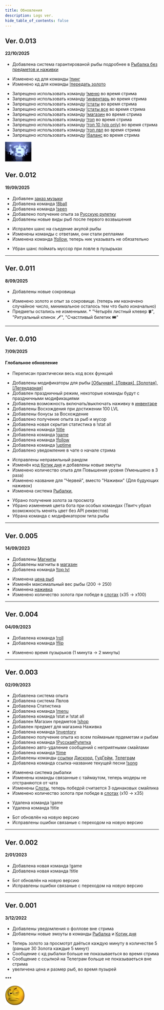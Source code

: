 ```yaml
---
title: Обновления
description: Logs ver.
hide_table_of_contents: false
---
```



## Ver. 0.013
#### <p id="log">22/10/2025</p>

<p id="log">

+ Добавлена система гарантированой рыбы подробнее в [Рыбалка без предметов и наживки](/docs/Fishing#предметы)

* Изменено кд для команды [!пинг](/docs/commands/ping)
* Изменено кд для команды [!передать золото](/docs/gold/givepoints)

- Запрещено использовать команду [!меню](/docs/info/Menu) во время стрима
- Запрещено использовать команду [!инвентарь](/docs/info/inventory) во время стрима
- Запрещено использовать команду [!статы](/docs/info/Stat) во время стрима
- Запрещено использовать команду [!статы все](/docs/info/Stat#полная-и-скрытая-статистика) во время стрима
- Запрещено использовать команду [!магазин](/docs/gold/shop) во время стрима
- Запрещено использовать команду [!топ](/docs/info/top) во время стрима
- Запрещено использовать команду [!топ 10 (vip only)](/docs/info/top#топ-10-по-золоту) во время стрима
- Запрещено использовать команду [!топ лвл](/docs/info/top#топ-по-уровню) во время стрима
- Запрещено использовать команду [!баланс](/docs/gold/Balance) во время стрима

![1984](./img/1984-2x.gif)

</p>



## Ver. 0.012
#### <p id="log">19/09/2025</p>

<p id="log">

+ Добавлен [заказ музыки](/docs/YTmusic)
+ Добавлена команда [!8ball](/docs/commands/8ball)
+ Добавлена команда [!seen](/docs/commands/seen)
+ Добавлено получение опыта за [Русскую рулетку](/docs/games/Rroulette)
+ Добавлены новые виды рыб после первого возвышения

* Испрален шанс на съедение акулой рыбы
* Изменены команды с ответами, они стали реплаями
* Изменена команда [!follow](/docs/MODS/Follow), теперь ник указывать не обязательно

- Убран шанс поймать муссор при ловле в пузырьках

</p>


***
## Ver. 0.011 
#### <p id="log">8/09/2025</p>

<p id="log">


+ Добавлены новые сокровища


* Изменено золото и опыт за сокровище. (теперь им назначено случайное число, минимальное осталось тем что было изначально)
* Предметы  остались не изменными.
       * "Четырёх листный клевер 🍀", "Ритуальный клинок 🗡", "Счастливый билетик 🎟"


</p>

***
## Ver. 0.010 
#### <p id="log">7/09/2025</p>
#### Глобальноe обновление
<p id="log">



- Переписан практически весь код всех функций


+ Добавлены модификаторы для рыбы [[Обычная], [Ловкая], [Золотая], [Легендарная]](/docs/Fishing)
+ Добавлен праздничный режим, некоторые команды будут с праздничными модификациями
+ Добавлена возможность включать/выключать наживку в [инвентаре](/docs/info/inventory)
+ Добавлены Восхождения при достижении 100 LVL
+ Добавлены бонусы за Восхождение
+ Добавлено получение опыта за рыб и мусор
+ Добавлена новая  скрытая статистика в !stat all
+ Добавлена команда [!title](/docs/MODS/Title)
+ Добавлена команда [!game](/docs/MODS/Game)
+ Добавлена команда [!follow](/docs/MODS/Follow)
+ Добавлена команда [!uptime](/docs/commands/time#время-стрима)
+ Добавлено уведомление в чате о начале стрима

* Исправлены неправильный рандом
* Изменён код [Котик дня](/docs/commands/catday) и добавлены новые эмоуты
* Изменено количество опыта для Повышения уровня (Уменьшено в 3 раза)
* Изменено название для "Червей", вместо "Наживки" (Для будующих наживок) 
* Изменена система [Рыбалки](/docs/Fishing), 

- Убрано получение золота за просмотр
- Убрано изменения цвета бота при особых командах (Твитч убрал возможность менять цвет без API реквестов)
- Убрана команда с модификатором типа рыбы


</p>


***
## Ver. 0.005 
#### <p id="log">14/09/2023</p>

<p id="log">


+ Добавлены [Магниты](/docs/Fishing)
+ Добавлены магниты в [магазин](/docs/gold/shop)
+ Добавлена команда [!top lvl](/docs/info/top#топ-по-уровню)


* Изменена [цена рыб](/docs/Fishing)
* Изменён максимальный вес рыбы (200 -> 250)
* Изменена [наживка](/docs/Fishing)
* Изменено количество золота при победе в [слотах](/docs/games/slots) (x35 -> x100)

</p>


***
## Ver. 0.004 
#### <p id="log">04/09/2023</p>

<p id="log">


+ Добавлена команда [!roll](/docs/commands/roll)
+ Добавлена команда [!flip](/docs/commands/roll#монетка)


* Изменено время пузырьков (1 минута -> 2 минуты)


</p>


***
## Ver. 0.003 
#### <p id="log">02/09/2023</p>

<p id="log">


+ Добавлена система опыта
+ Добавлена система Лвлов
+ Добавлена Статистика
+ Добавлена команда [!menu](/docs/info/Menu)
+ Добавлена команда !stat и !stat all
+ Добавлен Магазин предметов [!shop](/docs/gold/shop)
+ Добавлен предмет для магазина Наживка
+ Добавлена команда [!inventory](/docs/info/inventory)
+ Добавлено получение опыта ко всем пойманым прдеметам и рыбам
+ Добавлена команда [!РусскаяРулетка](/docs/games/Rroulette)
+ Добавлено авто-удаление сообщений с неприятными смайлами
+ Добавлена команда [!time](/docs/commands/time) 
+ Добавлены команды [ссылки](/docs/commands/link) [Дискорд](https://discord.com/invite/uzJRD4wCt6 ), [ГудГейм](https://goodgame.ru/channel/JEIPEY/ ), [Телеграм](https://t.me/privetjeipey )
+ Добавлена команда ссылка-название текущей песни [!song](/docs/commands/link) 



* Изменена система рыбалки
* Изменены команды связанные с таймаутом, теперь модеры не отстраняются от чата 
* Изменены [Слоты](/docs/games/slots), теперь победой считается 3 одинаковых смайлика
* Изменено количество золота при победе в [слотах](/docs/games/slots) (x10 -> x35)


- Удалена команда !game
- Удалена команда !title


* Бот обновлён на новую версию
* Исправлены ошибки связаные с переходом на новую версию


</p>


***
## Ver. 0.002 
#### <p id="log">2/01/2023</p>

<p id="log">


+ Добавлена новая команда !game
+ Добавлена новая команда !title


* Бот обновлён на новую версию
* Исправлены ошибки связаные с переходом на новую версию


</p>



***
## Ver. 0.001 
#### <p id="log">3/12/2022</p>

<p id="log">


+ Добавлены уведомления о фоллове вне стрима 
+ Добавлены новые эмоуты в команды [Рыбалка](/docs/Fishing) и [Котик дня](/docs/commands/catday)


* Теперь золото за просмотрт  даёться каждую минуту в количестве 5 (раньше 30 Золота каждые 5 минут)
* Сообщение с кд рыбалки больше не показываеться во время стрима
* Сообщение с ссылкой на Телеграм больше не показываеться вне стрима
* увеличена цена и размер рыб, во время пузырей


</p>
***

![sus](./img/sus-2x.png)